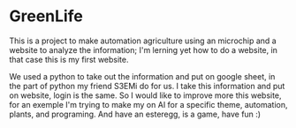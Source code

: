 # GreenLife
This is a project to make automation agriculture using an microchip and a website to analyze the information; I'm lerning yet how to do a website, in that case this is my first website.

We used a python to take out the information and put on google sheet, in the part of python my friend S3EMi do for us.
I take this information and put on website, login is the same.
So I would like to improve more this website, for an exemple I'm trying to make my on AI for a specific theme, automation, plants, and programing.
And have an esteregg, is a game, have fun :)
